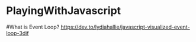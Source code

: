 # PlayingWithJavascript

#What is Event Loop?
https://dev.to/lydiahallie/javascript-visualized-event-loop-3dif
